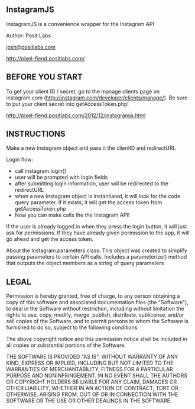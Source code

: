InstagramJS
------------------------------------------------------------------------------------------------------------------------
InstagramJS is a convenience wrapper for the Instagram API

Author: Posit Labs

josh@positlabs.com

http://pixel-fiend.positlabs.com/


BEFORE YOU START
------------------------------------------------------------------------------------------------------------------------

To get your client ID / secret, go to the manage clients page on instagram.com (http://instagram.com/developer/clients/manage/). Be sure to put your client secret into getAccessToken.php!

http://pixel-fiend.positlabs.com/2012/12/instagramjs.html


INSTRUCTIONS
------------------------------------------------------------------------------------------------------------------------

Make a new instagram object and pass it the clientID and redirectURL

Login flow:
- call instagram.login()
- user will be prompted with login fields
- after submitting login information, user will be redirected to the redirectURL
- when a new Instagram object is instantiated, it will look for the code query parameter. If it exists, it will get the access token from getAccessToken.php
- Now you can make calls the the Instagram API!

If the user is already logged in when they press the login button, it will just ask for permissions. If they have already given permission to the app, it will go ahead and get the access token.

About the Instagram.parameters class:
This object was created to simplify passing parameters to certain API calls. Includes a parameterize() method that outputs the object members as a string of query parameters


LEGAL
------------------------------------------------------------------------------------------------------------------------

Permission is hereby granted, free of charge, to any person obtaining a copy of this software and associated documentation files (the "Software"), to deal in the Software without restriction, including without limitation the rights to use, copy, modify, merge, publish, distribute, sublicense, and/or sell copies of the Software, and to permit persons to whom the Software is furnished to do so, subject to the following conditions:

The above copyright notice and this permission notice shall be included in all copies or substantial portions of the Software.

THE SOFTWARE IS PROVIDED "AS IS", WITHOUT WARRANTY OF ANY KIND, EXPRESS OR IMPLIED, INCLUDING BUT NOT LIMITED TO THE WARRANTIES OF MERCHANTABILITY, FITNESS FOR A PARTICULAR PURPOSE AND NONINFRINGEMENT. IN NO EVENT SHALL THE AUTHORS OR COPYRIGHT HOLDERS BE LIABLE FOR ANY CLAIM, DAMAGES OR OTHER LIABILITY, WHETHER IN AN ACTION OF CONTRACT, TORT OR OTHERWISE, ARISING FROM, OUT OF OR IN CONNECTION WITH THE SOFTWARE OR THE USE OR OTHER DEALINGS IN THE SOFTWARE.


